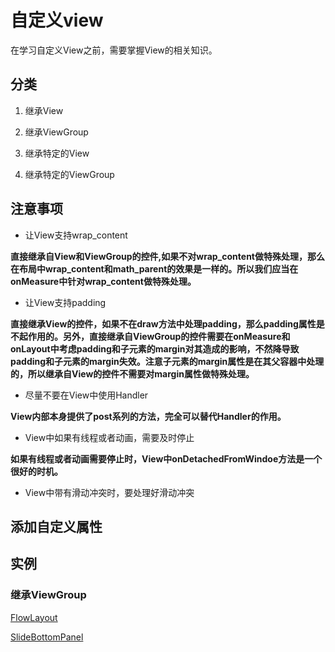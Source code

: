 # 自定义view

在学习自定义View之前，需要掌握View的相关知识。

## 分类

1. 继承View


2. 继承ViewGroup


3. 继承特定的View


4. 继承特定的ViewGroup


## 注意事项

- 让View支持wrap_content

**直接继承自View和ViewGroup的控件,如果不对wrap_content做特殊处理，那么在布局中wrap\_content和math\_parent的效果是一样的。所以我们应当在onMeasure中针对wrap\_content做特殊处理。**

- 让View支持padding

**直接继承View的控件，如果不在draw方法中处理padding，那么padding属性是不起作用的。另外，直接继承自ViewGroup的控件需要在onMeasure和onLayout中考虑padding和子元素的margin对其造成的影响，不然降导致padding和子元素的margin失效。注意子元素的margin属性是在其父容器中处理的，所以继承自View的控件不需要对margin属性做特殊处理。**

- 尽量不要在View中使用Handler

**View内部本身提供了post系列的方法，完全可以替代Handler的作用。**

- View中如果有线程或者动画，需要及时停止

**如果有线程或者动画需要停止时，View中onDetachedFromWindoe方法是一个很好的时机。**

- View中带有滑动冲突时，要处理好滑动冲突

## 添加自定义属性

## 实例

### 继承ViewGroup

[FlowLayout](https://github.com/hongyangAndroid/FlowLayout)

[SlideBottomPanel](https://github.com/kingideayou/SlideBottomPanel)


